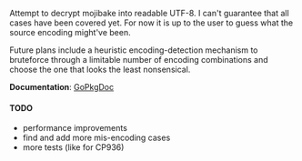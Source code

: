 Attempt to decrypt mojibake into readable UTF-8. I can't guarantee that all cases have been covered yet. For now it is up to the user to guess what the source encoding might've been.

Future plans include a heuristic encoding-detection mechanism to bruteforce through a limitable number of encoding combinations and choose the one that looks the least nonsensical.

**Documentation**: [GoPkgDoc](http://go.pkgdoc.org/github.com/moshee/mojibake)

#### TODO

- performance improvements
- find and add more mis-encoding cases
- more tests (like for CP936)
